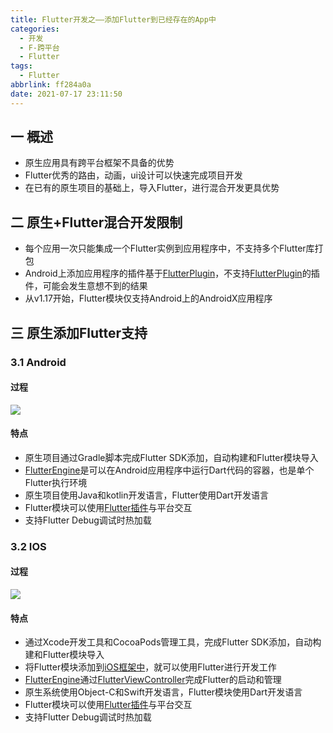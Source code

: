 ```yaml
---
title: Flutter开发之——添加Flutter到已经存在的App中
categories:
  - 开发
  - F-跨平台
  - Flutter
tags:
  - Flutter
abbrlink: ff284a0a
date: 2021-07-17 23:11:50
---
```

## 一 概述

* 原生应用具有跨平台框架不具备的优势
* Flutter优秀的路由，动画，ui设计可以快速完成项目开发
* 在已有的原生项目的基础上，导入Flutter，进行混合开发更具优势

<!--more-->

## 二 原生+Flutter混合开发限制

* 每个应用一次只能集成一个Flutter实例到应用程序中，不支持多个Flutter库打包
* Android上添加应用程序的插件基于[FlutterPlugin][11]，不支持[FlutterPlugin][11]的插件，可能会发生意想不到的结果
* 从v1.17开始，Flutter模块仅支持Android上的AndroidX应用程序

## 三 原生添加Flutter支持

### 3.1 Android
#### 过程
![][1]
#### 特点

* 原生项目通过Gradle脚本完成Flutter SDK添加，自动构建和Flutter模块导入
* [FlutterEngine][12]是可以在Android应用程序中运行Dart代码的容器，也是单个Flutter执行环境
* 原生项目使用Java和kotlin开发语言，Flutter使用Dart开发语言
* Flutter模块可以使用[Flutter插件](https://pub.dev/flutter)与平台交互
* 支持Flutter Debug调试时热加载

### 3.2 IOS
#### 过程
![][2]

#### 特点

* 通过Xcode开发工具和CocoaPods管理工具，完成Flutter SDK添加，自动构建和Flutter模块导入
* 将Flutter模块添加到[iOS框架中][13]，就可以使用Flutter进行开发工作
* [FlutterEngine][14]通过[FlutterViewController][15]完成Flutter的启动和管理
* 原生系统使用Object-C和Swift开发语言，Flutter模块使用Dart开发语言
* Flutter模块可以使用[Flutter插件](https://pub.dev/flutter)与平台交互
* 支持Flutter Debug调试时热加载



[1]:https://cdn.staticaly.com/gh/PGzxc/CDN/master/blog-flutter/flutter-android-add-support-preview.gif
[2]:https://cdn.staticaly.com/gh/PGzxc/CDN/master/blog-flutter/flutter-ios-add-overview.gif

[11]:https://api.flutter.dev/javadoc/io/flutter/embedding/engine/plugins/FlutterPlugin.html
[12]:https://api.flutter.dev/javadoc/io/flutter/embedding/engine/FlutterEngine.html
[13]:https://developer.apple.com/library/archive/documentation/MacOSX/Conceptual/BPFrameworks/Concepts/WhatAreFrameworks.html
[14]:https://api.flutter.dev/objcdoc/Classes/FlutterEngine.html
[15]:https://api.flutter.dev/objcdoc/Classes/FlutterViewController.html
